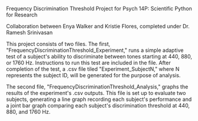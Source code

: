 Frequency Discrimination Threshold Project for Psych 14P: Scientific Python for Research

Collaboration between Enya Walker and Kristie Flores, completed under Dr. Ramesh Srinivasan

This project consists of two files. The first, "FrequencyDiscriminationThreshold_Experiment," runs a simple adaptive test of a subject's ability to discriminate between tones starting at 440, 880, or 1760 Hz. Instructions to run this test are included in the file. After completion of the test, a .csv file tiled "Experiment_SubjectN," where N represents the subject ID, will be generated for the purpose of analysis.

The second file, "FrequencyDiscriminationThreshold_Analysis," graphs the results of the experiment's .csv outputs. This file is set up to evaluate two subjects, generating a line graph recording each subject's performance and a joint bar graph comparing each subject's discrimination threshold at 440, 880, and 1760 Hz. 
